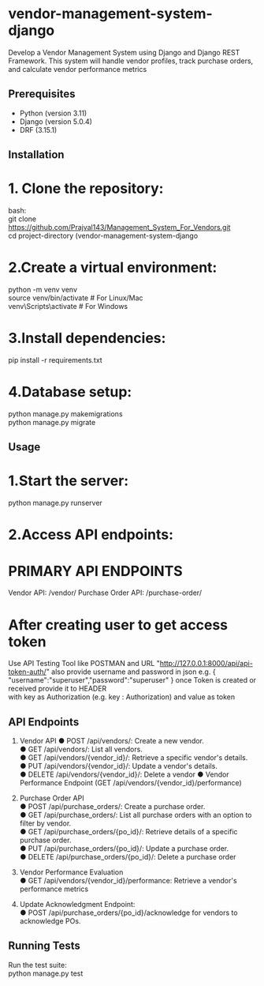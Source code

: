 # vendor-management-system-django

Develop a Vendor Management System using Django and Django REST Framework. This
system will handle vendor profiles, track purchase orders, and calculate vendor performance
metrics

## Prerequisites

- Python (version 3.11)
- Django (version 5.0.4)
- DRF (3.15.1)

## Installation

# 1. Clone the repository:
   bash:  
   git clone https://github.com/Prajval143/Management_System_For_Vendors.git  
   cd project-directory (vendor-management-system-django  

# 2.Create a virtual environment:
python -m venv venv  
source venv/bin/activate  # For Linux/Mac  
venv\Scripts\activate     # For Windows  

# 3.Install dependencies:
pip install -r requirements.txt  

# 4.Database setup:
python manage.py makemigrations  
python manage.py migrate  

## Usage
# 1.Start the server:
python manage.py runserver  

# 2.Access API endpoints:

# PRIMARY API ENDPOINTS
Vendor API: /vendor/
Purchase Order API: /purchase-order/  


# After creating user to get access token  
Use API Testing Tool like POSTMAN and URL "http://127.0.0.1:8000/api/api-token-auth/"
also provide username and password in json e.g. { "username":"superuser","password":"superuser" } 
once Token is created or received provide it to HEADER  
with key as Authorization (e.g. key : Authorization) and value as token <received-token>  



## API Endpoints
1) Vendor API 
● POST /api/vendors/: Create a new vendor.  
● GET /api/vendors/: List all vendors.  
● GET /api/vendors/{vendor_id}/: Retrieve a specific vendor's details.  
● PUT /api/vendors/{vendor_id}/: Update a vendor's details.  
● DELETE /api/vendors/{vendor_id}/: Delete a vendor
● Vendor Performance Endpoint (GET /api/vendors/{vendor_id}/performance)

2) Purchase Order API  
● POST /api/purchase_orders/: Create a purchase order.   
● GET /api/purchase_orders/: List all purchase orders with an option to filter by vendor.   
● GET /api/purchase_orders/{po_id}/: Retrieve details of a specific purchase order.   
● PUT /api/purchase_orders/{po_id}/: Update a purchase order.  
● DELETE /api/purchase_orders/{po_id}/: Delete a purchase order   
  
3) Vendor Performance Evaluation  
● GET /api/vendors/{vendor_id}/performance: Retrieve a vendor's performance metrics

4) Update Acknowledgment Endpoint:  
● POST /api/purchase_orders/{po_id}/acknowledge for vendors to acknowledge POs.  


## Running Tests  
Run the test suite:  
  python manage.py test